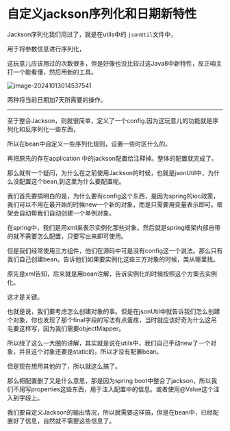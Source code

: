 # 自定义jackson序列化和日期新特性

Jackson序列化我们用过了，就是在utils中的 `jsonUtil`文件中，

用于将参数信息进行序列化，

这玩意儿应该用过的次数很多，但是好像也没比较过这Java8中新特性，反正咱主打一个能看懂，然后用新的工具。

![image-20241013014537541](https://cdn.jsdelivr.net/gh/Mirror18/imgage@main//202410130145596.png)

两种将当前日期加7天所需要的操作。



---

至于整合Jackson，则就很简单，定义了一个config.因为这玩意儿的功能就是序列化和反序列化一些东西，

所以在bean中自定义一些序列化规则，设置一些时区什么的。

再把原先的存在application 中的jackson配置给注释掉。整体的配置就完成了。





那么就有一个疑问，为什么在之前使用Jackson的时候，也就是jsonUtil中，为什么没配置这个bean,到这里为什么要配置呢。

我们首先要搞明白的是，为什么要有config这个东西，是因为spring的ioc政策，我们可以不用在最开始的时候new一个新的对象，而是只需要用变量表示即可。框架会自动帮我们自动创建一个单例对象。

在spring中，我们是用xml来表示实例化那些对象。然后就是spring框架内部自带的就不需要怎么配置，只要写出来即可使用。

但是我们经常使用三方组件，他们在源码中可是没有config这一个说法。那么只有我们自己创建bean。告诉他们如果要实例化这些三方对象的时候，类从哪里找。

原先是xml告知，后来就是用bean注解，告诉实例化的时候按照这个方案去实例化。

这才是关键。

也就是说，我们要考虑怎么创建对象的事。但是在jsonUtil中就告诉我们怎么创建个对象，你也发现了那个final字段的写法有点蛋疼，当时就应该好奇为什么这吊毛要这样写，因为我们需要objectMapper。

所以绕了这么一大圈的讲解，其实就是说在utils中，我们自己手动new了一个对象，并且这个对象还要是static的，所以才没有配置bean。

但是现在想用其他的了，所以就这么搞了。

那么把配置删了又是什么意思，那是因为spring boot中整合了jackson，所以我们不用写properties这些东西，用于注入配置中的信息。或者使用@Value这个注入到字段上。 

我们要自定义Jackson的输出情况，所以就需要这样搞，但是在bean中，已经配置好了信息，自然就不需要这些信息了。


